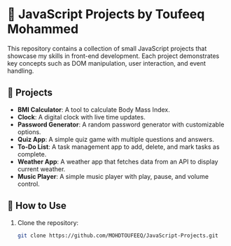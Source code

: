 # 🚀 JavaScript Projects by Toufeeq Mohammed

This repository contains a collection of small JavaScript projects that showcase my skills in front-end development. Each project demonstrates key concepts such as DOM manipulation, user interaction, and event handling.

## 📂 Projects
- **BMI Calculator**: A tool to calculate Body Mass Index.
- **Clock**: A digital clock with live time updates.
- **Password Generator**: A random password generator with customizable options.
- **Quiz App**: A simple quiz game with multiple questions and answers.
- **To-Do List**: A task management app to add, delete, and mark tasks as complete.
- **Weather App**: A weather app that fetches data from an API to display current weather.
- **Music Player**: A simple music player with play, pause, and volume control.

## 🚀 How to Use
1. Clone the repository:
   ```bash
   git clone https://github.com/MOHDTOUFEEQ/JavaScript-Projects.git
